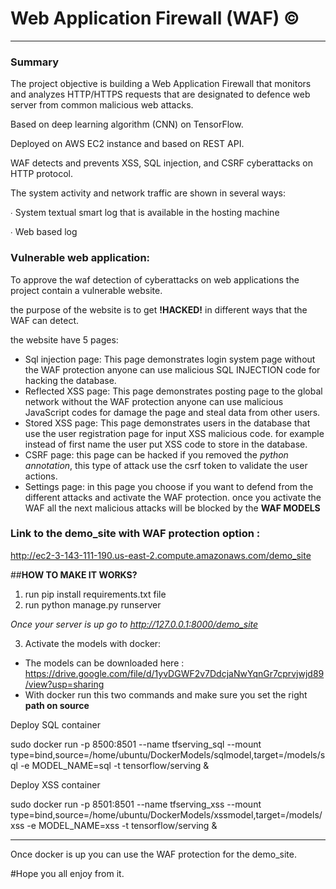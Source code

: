 # Web Application Firewall (WAF) &copy;

***
### Summary 
The project objective is building a Web Application Firewall that monitors and analyzes HTTP/HTTPS requests that are  designated to defence web server from common malicious  web attacks.

Based on deep learning algorithm (CNN) on TensorFlow. 

Deployed on AWS EC2 instance and based on REST API. 

WAF detects and prevents XSS, SQL injection, and CSRF cyberattacks on HTTP protocol.

The system activity and network traffic are shown in several ways:

∙ System textual smart log that is available in the hosting machine

∙ Web based log 

### Vulnerable web application:
To approve the waf detection of cyberattacks on web applications
the project contain a vulnerable website.

the purpose of the website is to get **!HACKED!** in different ways that the WAF can detect.

the website have 5 pages:
* Sql injection page: This page demonstrates login system page without the WAF protection anyone can use malicious SQL INJECTION code for hacking the database.
* Reflected XSS page: This page demonstrates posting page to the global network without the WAF protection anyone can use malicious JavaScript codes for damage the page and steal data from other users.
* Stored XSS page: This page demonstrates users in the database that use the user registration page for input XSS malicious code. for example instead of first name the user put XSS code to store in the database.
* CSRF page: this page can be hacked if you removed the *python annotation*, this type of attack use the csrf token to validate the user actions.
* Settings page: in this page you choose if you want to defend from the different attacks and activate the WAF protection. once you activate the WAF all the next malicious attacks will be blocked by the **WAF MODELS**

### Link to the demo_site with WAF protection option : 
http://ec2-3-143-111-190.us-east-2.compute.amazonaws.com/demo_site

##**HOW TO MAKE IT WORKS?**

1. run pip install requirements.txt file
2. run python manage.py runserver

*Once your server is up go to  http://127.0.0.1:8000/demo_site*

3. Activate the models with docker:
* The models can be downloaded here : https://drive.google.com/file/d/1yvDGWF2v7DdcjaNwYqnGr7cprvjwjd89/view?usp=sharing
* With docker run this two commands and make sure you set the right **path on source**

Deploy SQL container

sudo docker run -p 8500:8501 --name tfserving_sql --mount type=bind,source=/home/ubuntu/DockerModels/sqlmodel,target=/models/sql -e MODEL_NAME=sql -t tensorflow/serving &

Deploy XSS container

sudo docker run -p 8501:8501 --name tfserving_xss --mount type=bind,source=/home/ubuntu/DockerModels/xssmodel,target=/models/xss -e MODEL_NAME=xss -t tensorflow/serving &

***
Once docker is up you can use the WAF protection for the demo_site.

#Hope you all enjoy from it.



